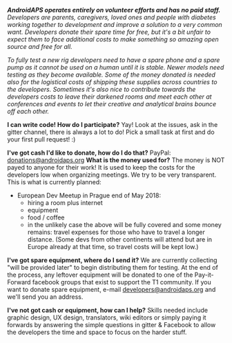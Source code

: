 _**AndroidAPS operates entirely on volunteer efforts and has no paid staff.** Developers are parents, caregivers, loved ones and people with diabetes working together to development and improve a solution to a very common want.  Developers donate their spare time for free, but it's a bit unfair to expect them to face additional costs to make something so amazing open source and free for all._

_To fully test a new rig developers need to have a spare phone and a spare pump as it cannot be used on a human until it is stable.  Newer models need testing as they become available.  Some of the money donated is needed also for the logistical costs of shipping these supplies across countries to the developers.  Sometimes it's also nice to contribute towards the developers costs to leave their darkened rooms and meet each other at conferences and events to let their creative and analytical brains bounce off each other._

**I can write code! How do I participate?**  Yay! Look at the issues, ask in the gitter channel, there is always a lot to do! 
Pick a small task at first and do your first pull request! :)

**I've got cash I'd like to donate, how do I do that?**  PayPal: donations@androidaps.org
**What is the money used for?** The money is NOT payed to anyone for their work! It is used to keep the costs for the developers low when organizing meetings. We try to be very transparent. This is what is currently planned:
  * European Dev Meetup in Prague end of May 2018:
    * hiring a room plus internet
    * equipment
    * food / coffee
    * in the unlikely case the above will be fully covered and some money remains: travel expenses for those who have to travel a longer distance. (Some devs from other continents will attend but are in Europe already at that time, so travel costs will be kept low.)

**I've got spare equipment, where do I send it?** We are currently collecting "will be provided later" to begin distributing them for testing. At the end of the process, any leftover equipment will be donated to one of the Pay-it-Forward facebook groups that exist to support the T1 community. If you want to donate spare equipment, e-mail developers@androidaps.org and we'll send you an address.

**I've not got cash or equipment, how can I help?** Skills needed include graphic design, UX design, translators, wiki editors or simply paying it forwards by answering the simple questions in gitter & Facebook to allow the developers the time and space to focus on the harder stuff.